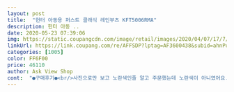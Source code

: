 ```yaml
---
layout: post 
title:  "헌터 아동용 퍼스트 클래식 레인부츠 KFT5006RMA" 
description: 헌터 아동 ..
date: 2020-05-23 07:39:06 
img: https://static.coupangcdn.com/image/retail/images/2020/04/07/17/7/d8a83f63-24d1-4aaf-a394-c7fbcadb7a73.jpg 
linkUrl: https://link.coupang.com/re/AFFSDP?lptag=AF3600438&subid=ahnPublicAsk&pageKey=1547415601&itemId=2601775844&vendorItemId=70476388584&traceid=V0-113-99b5027374135e0c 
categories: [1005] 
color: FF6F00 
price: 46110 
author: Ask View Shop 
cont:  "●구매후기●<br/>사진으로만 보고 노란색인줄 알고 주문했는데 노란색이 아니였어요.<br/> 그래도 색깔 이뻐요! 남자아이인데 쨍하니 이쁘네요ㅋ<br/>" 
---
```


